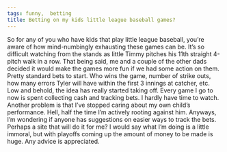 ```yaml
---
tags: funny,  betting
title: Betting on my kids little league baseball games?
---
```


So for any of you who have kids that play little league baseball, you’re aware of how mind-numbingly exhausting these games can be. It’s so difficult watching from the stands as little Timmy pitches his 11th straight 4-pitch walk in a row. That being said, me and a couple of the other dads decided it would make the games more fun if we had some action on them. Pretty standard bets to start. Who wins the game, number of strike outs, how many errors Tyler will have within the first 3 innings at catcher, etc. Low and behold, the idea has really started taking off. Every game I go to now is spent collecting cash and tracking bets. I hardly have time to watch. Another problem is that I’ve stopped caring about my own child’s performance. Hell, half the time I’m actively rooting against him. Anyways, I’m wondering if anyone has suggestions on easier ways to track the bets. Perhaps a site that will do it for me? I would say what I’m doing is a little immoral, but with playoffs coming up the amount of money to be made is huge. Any advice is appreciated.
